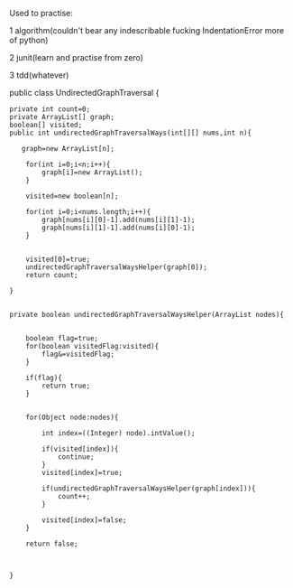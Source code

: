 Used to practise:

1 algorithm(couldn't bear any indescribable fucking IndentationError more of python)

2 junit(learn and practise from zero)

3 tdd(whatever)

public class UndirectedGraphTraversal {

    private int count=0;
    private ArrayList[] graph;
    boolean[] visited;
    public int undirectedGraphTraversalWays(int[][] nums,int n){

       graph=new ArrayList[n];

        for(int i=0;i<n;i++){
            graph[i]=new ArrayList();
        }

        visited=new boolean[n];

        for(int i=0;i<nums.length;i++){
            graph[nums[i][0]-1].add(nums[i][1]-1);
            graph[nums[i][1]-1].add(nums[i][0]-1);
        }


        visited[0]=true;
        undirectedGraphTraversalWaysHelper(graph[0]);
        return count;

    }


    private boolean undirectedGraphTraversalWaysHelper(ArrayList nodes){


        boolean flag=true;
        for(boolean visitedFlag:visited){
            flag&=visitedFlag;
        }

        if(flag){
            return true;
        }


        for(Object node:nodes){

            int index=((Integer) node).intValue();

            if(visited[index]){
                continue;
            }
            visited[index]=true;

            if(undirectedGraphTraversalWaysHelper(graph[index])){
                count++;
            }

            visited[index]=false;
        }

        return false;



    }

